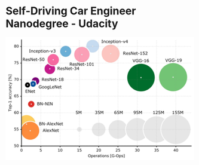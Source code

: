 # Self-Driving Car Engineer Nanodegree - Udacity 

<p align="center">
  <img src="acc_vs_net_vs_ops.jpg" alt="CNN Architectures" width="550"/>
</p>
